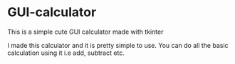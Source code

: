 # GUI-calculator
This is a simple cute GUI calculator made with tkinter

I made this calculator and it is pretty simple to use. You can do all the basic calculation using it i.e add, subtract etc.
